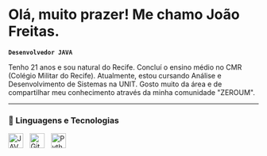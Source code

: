 # Olá, muito prazer! Me chamo João Freitas.

**`Desenvolvedor JAVA`**

Tenho 21 anos e sou natural do Recife. Concluí o ensino médio no CMR (Colégio Militar do Recife). Atualmente, estou cursando Análise e Desenvolvimento de Sistemas na UNIT. Gosto muito da área e de compartilhar meu conhecimento através da minha comunidade "ZEROUM". 

  ---

### 🤖 Linguagens e Tecnologias


<img 
    align="left" 
    alt="JAVA" 
    title="JAVA"
    width="30px" 
    style="padding-right: 10px;" 
    src="https://cdn.jsdelivr.net/gh/devicons/devicon@latest/icons/java/java-original-wordmark.svg" 
/>
          
<img 
    align="left" 
    alt="Git" 
    title="Git"
    width="30px" 
    style="padding-right: 10px;" 
    src="https://cdn.jsdelivr.net/gh/devicons/devicon@latest/icons/git/git-original.svg" 
/>
<img 
    align="left" 
    alt="Python" 
    title="Python"
    width="30px" 
    style="padding-right: 10px;" 
    src="https://cdn.jsdelivr.net/gh/devicons/devicon@latest/icons/python/python-original.svg" 
/>

<br/>
<br/>
